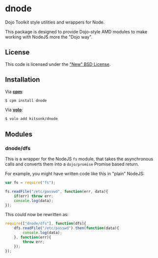 # dnode #

Dojo Toolkit style utilities and wrappers for Node.

This package is designed to provide Dojo-style AMD modules to make working with NodeJS more the "Dojo way".

## License ##

This code is licensed under the ["New" BSD License][license].

## Installation ##

Via **[cpm][cpm]**:

```bash
$ cpm install dnode
```

Via **[volo][volo]**:

```bash
$ volo add kitsonk/dnode
```

## Modules ##

### dnode/dfs ###

This is a wrapper for the NodeJS `fs` module, that takes the asynchronous calls and converts them into 
a `dojo/promise` Promise based return.

For example, you might have written code like this in "plain" NodeJS:

```js
var fs = require("fs");

fs.readFile("/etc/passwd", function(err, data){
	if(err) throw err;
	console.log(data);
});
```

This could now be rewritten as:

```js
require(["dnode/dfs"], function(dfs){
	dfs.readFile("/etc/passwd").then(function(data){
		console.log(data);
	}, function(err){
		throw err;
	});
});
```

[license]: https://github.com/kitsonk/dnode/blob/master/LICENSE
[cpm]: https://github.org/kriszyp/cpm
[volo]: http://volojs.org/